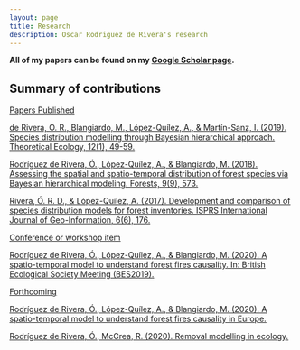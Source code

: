 ```yaml
---
layout: page
title: Research
description: Oscar Rodriguez de Rivera's research
---
```


<b>All of my papers can be found on my [Google Scholar page](https://scholar.google.com/citations?user=kttZf6oAAAAJ&hl=en). </b>


## Summary of contributions

<u>Papers Published

de Rivera, O. R., Blangiardo, M., López-Quílez, A., & Martín-Sanz, I. (2019). Species distribution modelling through Bayesian hierarchical approach. Theoretical Ecology, 12(1), 49-59.

Rodríguez de Rivera, Ó., López-Quílez, A., & Blangiardo, M. (2018). Assessing the spatial and spatio-temporal distribution of forest species via Bayesian hierarchical modeling. Forests, 9(9), 573.

Rivera, Ó. R. D., & López-Quílez, A. (2017). Development and comparison of species distribution models for forest inventories. ISPRS International Journal of Geo-Information, 6(6), 176.

<u>Conference or workshop item

Rodríguez de Rivera, Ó., López-Quílez, A., & Blangiardo, M. (2020). A spatio-temporal model to understand forest fires causality. In: British Ecological Society Meeting (BES2019).

<u>Forthcoming

Rodríguez de Rivera, Ó., López-Quílez, A., & Blangiardo, M. (2020). A spatio-temporal model to understand forest fires causality
in Europe.

Rodríguez de Rivera, Ó., McCrea, R. (2020). Removal modelling in ecology.

<!-- Note: this is how to write a comment in HTML. Everything in here won't show up on your webpage.-->

<!--
To increase the size of the title, use fewer # in front of the paper title.
To decrease the size of the title, use more #.
To remove the italics, remove the * before and after the description
To remove the underline from the title, remove the <u> tags (<u> and </u>)
-->
